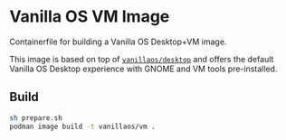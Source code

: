 # Vanilla OS VM Image

Containerfile for building a Vanilla OS Desktop+VM image.

This image is based on top of [`vanillaos/desktop`](https://github.com/Vanilla-OS/desktop-image/pkgs/container/desktop) and offers the default Vanilla OS Desktop experience with GNOME and VM tools pre-installed.

## Build

```bash
sh prepare.sh
podman image build -t vanillaos/vm .
```